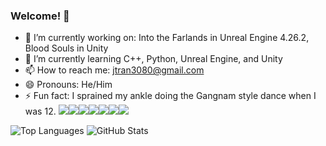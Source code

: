 ### Welcome! 👋

- 🔭 I’m currently working on: Into the Farlands in Unreal Engine 4.26.2, Blood Souls in Unity
- 🌱 I’m currently learning C++, Python, Unreal Engine, and Unity
- 📫 How to reach me: jtran3080@gmail.com
- 😄 Pronouns: He/Him
- ⚡ Fun fact: I sprained my ankle doing the Gangnam style dance when I was 12.
<img src="{https://img.shields.io/badge/Python-FFD43B?style=for-the-badge&logo=python&logoColor=blue}" /><img src="{https://img.shields.io/badge/C%2B%2B-00599C?style=for-the-badge&logo=c%2B%2B&logoColor=white}" /><img src="{https://img.shields.io/badge/C%23-239120?style=for-the-badge&logo=c-sharp&logoColor=white}" /><img src="{https://img.shields.io/badge/C-00599C?style=for-the-badge&logo=c&logoColor=white}" /><img src="{https://img.shields.io/badge/C-00599C?style=for-the-badge&logo=c&logoColor=white}" /><img src="{https://img.shields.io/badge/HTML5-E34F26?style=for-the-badge&logo=html5&logoColor=white}" /><img src="{https://img.shields.io/badge/CSS3-1572B6?style=for-the-badge&logo=css3&logoColor=white}" />


![Top Languages](https://github-readme-stats.vercel.app/api/top-langs/?username=JasonT1085&theme=radical)
![GitHub Stats](https://github-readme-stats.vercel.app/api?username=JasonT1085&theme=radical&count_private=true&show_icons=true&layout=compact)

